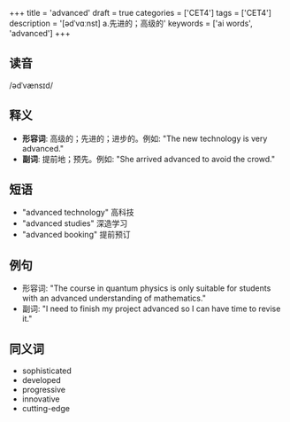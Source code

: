 +++
title = 'advanced'
draft = true
categories = ['CET4']
tags = ['CET4']
description = '[ədˈvɑːnst] a.先进的；高级的'
keywords = ['ai words', 'advanced']
+++

## 读音
/ədˈvænsɪd/

## 释义
- **形容词**: 高级的；先进的；进步的。例如: "The new technology is very advanced."
- **副词**: 提前地；预先。例如: "She arrived advanced to avoid the crowd."

## 短语
- "advanced technology" 高科技
- "advanced studies" 深造学习
- "advanced booking" 提前预订

## 例句
- 形容词: "The course in quantum physics is only suitable for students with an advanced understanding of mathematics."
- 副词: "I need to finish my project advanced so I can have time to revise it."

## 同义词
- sophisticated
- developed
- progressive
- innovative
- cutting-edge
